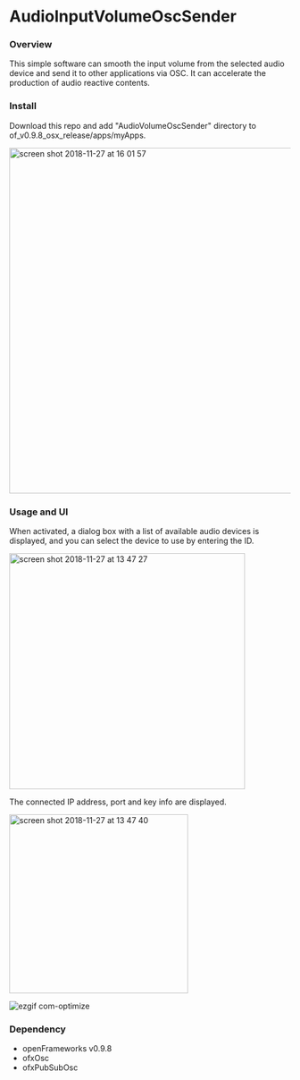 # AudioInputVolumeOscSender

### Overview
This simple software can smooth the input volume from the selected audio device and send it to other applications via OSC.
It can accelerate the production of audio reactive contents.

### Install
Download this repo and add "AudioVolumeOscSender" directory to of_v0.9.8_osx_release/apps/myApps.

<img width="618" alt="screen shot 2018-11-27 at 16 01 57" src="https://user-images.githubusercontent.com/23047341/49064396-223beb80-f25e-11e8-8afb-3efd9bb215ad.png">

### Usage and UI
When activated, a dialog box with a list of available audio devices is displayed, and you can select the device to use by entering the ID.

<img width="422" alt="screen shot 2018-11-27 at 13 47 27" src="https://user-images.githubusercontent.com/23047341/49059386-fe6faa00-f24b-11e8-88ef-43b4c579fc5d.png">


The connected IP address, port and key info are displayed.

<img width="320" alt="screen shot 2018-11-27 at 13 47 40" src="https://user-images.githubusercontent.com/23047341/49059399-17785b00-f24c-11e8-9b00-02182243f662.png">

![ezgif com-optimize](https://user-images.githubusercontent.com/23047341/49064181-65498f00-f25d-11e8-87be-97c8789ddbba.gif)

### Dependency
- openFrameworks v0.9.8
- ofxOsc
- ofxPubSubOsc
